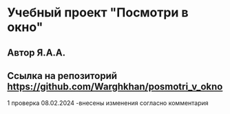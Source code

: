 # Учебный проект "Посмотри в окно"
## Автор Я.А.А.
Cсылка на репозиторий https://github.com/Warghkhan/posmotri_v_okno
----

1 проверка 08.02.2024
-внесены изменения согласно комментария